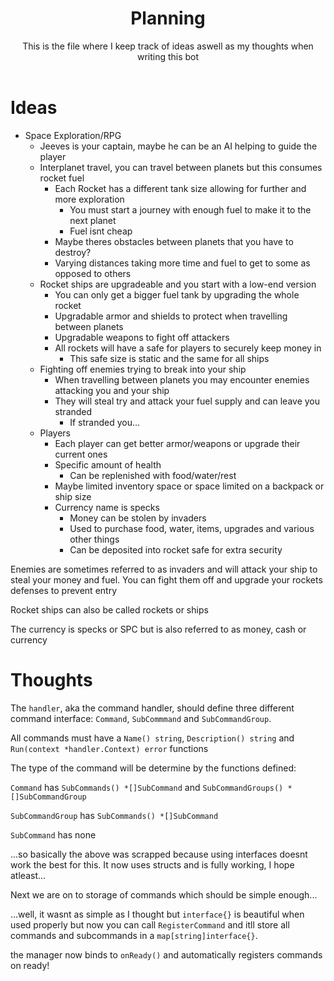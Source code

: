 <div align="center">
    <h1>Planning</h1>
    This is the file where I keep track of ideas aswell as my thoughts when writing this bot
    <br>
    <br>
</div>

# Ideas

- Space Exploration/RPG
    - Jeeves is your captain, maybe he can be an AI helping to guide the player
    - Interplanet travel, you can travel between planets but this consumes rocket fuel
        - Each Rocket has a different tank size allowing for further and more exploration
            - You must start a journey with enough fuel to make it to the next planet
            - Fuel isnt cheap
        - Maybe theres obstacles between planets that you have to destroy?
        - Varying distances taking more time and fuel to get to some as opposed to others
    - Rocket ships are upgradeable and you start with a low-end version
        - You can only get a bigger fuel tank by upgrading the whole rocket
        - Upgradable armor and shields to protect when travelling between planets
        - Upgradable weapons to fight off attackers
        - All rockets will have a safe for players to securely keep money in 
            - This safe size is static and the same for all ships
    - Fighting off enemies trying to break into your ship
        - When travelling between planets you may encounter enemies attacking you and your ship
        - They will steal try and attack your fuel supply and can leave you stranded
            - If stranded you...
    - Players
        - Each player can get better armor/weapons or upgrade their current ones 
        - Specific amount of health
            - Can be replenished with food/water/rest
        - Maybe limited inventory space or space limited on a backpack or ship size
        - Currency name is specks
            - Money can be stolen by invaders
            - Used to purchase food, water, items, upgrades and various other things
            - Can be deposited into rocket safe for extra security

Enemies are sometimes referred to as invaders and will attack your ship to steal your money and fuel. You can fight them off and upgrade your rockets defenses to prevent entry

Rocket ships can also be called rockets or ships

The currency is specks or SPC but is also referred to as money, cash or currency

# Thoughts

The `handler`, aka the command handler, should define three different command interface: `Command`, `SubCommmand` and `SubCommandGroup`. 

All commands must have a `Name() string`, `Description() string` and `Run(context *handler.Context) error` functions

The type of the command will be determine by the functions defined:

`Command` has `SubCommands() *[]SubCommand` and `SubCommandGroups() *[]SubCommandGroup`

`SubCommandGroup` has `SubCommands() *[]SubCommand`

`SubCommand` has none

...so basically the above was scrapped because using interfaces doesnt work the best for this. It now uses structs and is fully working, I hope atleast...

Next we are on to storage of commands which should be simple enough...

...well, it wasnt as simple as I thought but `interface{}` is beautiful when used properly but now you can call `RegisterCommand` and itll store all commands and subcommands in a `map[string]interface{}`. 

the manager now binds to `onReady()` and automatically registers commands on ready!

